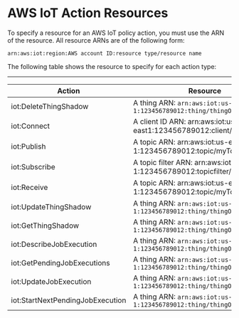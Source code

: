 # AWS IoT Action Resources<a name="iot-action-resources"></a>

To specify a resource for an AWS IoT policy action, you must use the ARN of the resource\. All resource ARNs are of the following form:

```
arn:aws:iot:region:AWS account ID:resource type/resource name
```

The following table shows the resource to specify for each action type:


****  

| Action | Resource | 
| --- | --- | 
| iot:DeleteThingShadow |  A thing ARN: `arn:aws:iot:us-east-1:123456789012:thing/thingOne`  | 
| iot:Connect | A client ID ARN: arn:aws:iot:us\-east1:123456789012:client/myClientId | 
| iot:Publish | A topic ARN: arn:aws:iot:us\-east\-1:123456789012:topic/myTopicName | 
| iot:Subscribe | A topic filter ARN: arn:aws:iot:us\-east\-1:123456789012:topicfilter/myTopicFilter | 
| iot:Receive | A topic ARN: arn:aws:iot:us\-east\-1:123456789012:topic/myTopicName | 
| iot:UpdateThingShadow |  A thing ARN: `arn:aws:iot:us-east-1:123456789012:thing/thingOne`  | 
| iot:GetThingShadow |  A thing ARN: `arn:aws:iot:us-east-1:123456789012:thing/thingOne`  | 
| iot:DescribeJobExecution |  A thing ARN: `arn:aws:iot:us-east-1:123456789012:thing/thingOne`  | 
| iot:GetPendingJobExecutions |  A thing ARN: `arn:aws:iot:us-east-1:123456789012:thing/thingOne`  | 
| iot:UpdateJobExecution |  A thing ARN: `arn:aws:iot:us-east-1:123456789012:thing/thingOne`  | 
| iot:StartNextPendingJobExecution |  A thing ARN: `arn:aws:iot:us-east-1:123456789012:thing/thingOne`  | 